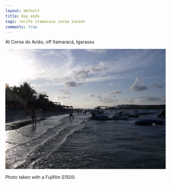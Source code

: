 ```yaml
---
layout: default
title: Day ends
tags: recife itamaraca coroa sunset
comments: true
---
```


At Coroa do Avião, off Itamaracá, Igarassu

![Day ends at Coroa do Aviao](/assets/img/recife-itamaraca-coroa-sunset.jpg)

Photo taken with a Fujifilm S1500.

